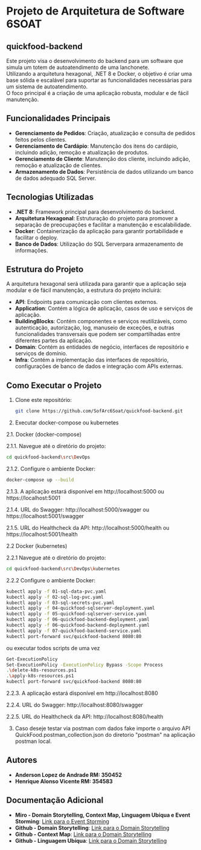 # Projeto de Arquitetura de Software 6SOAT

## quickfood-backend

Este projeto visa o desenvolvimento do backend para um software que simula um totem de autoatendimento de uma lanchonete.<br>
Utilizando a arquitetura hexagonal, .NET 8 e Docker, o objetivo é criar uma base sólida e escalável para suportar as funcionalidades necessárias para um sistema de autoatendimento. <br>
O foco principal é a criação de uma aplicação robusta, modular e de fácil manutenção.<br>

## Funcionalidades Principais

- **Gerenciamento de Pedidos**: Criação, atualização e consulta de pedidos feitos pelos clientes. <br>
- **Gerenciamento de Cardápio**: Manutenção dos itens do cardápio, incluindo adição, remoção e atualização de produtos. <br>
- **Gerenciamento de Cliente**: Manutenção dos cliente, incluindo adição, remoção e atualização de clientes. <br>
- **Armazenamento de Dados**: Persistência de dados utilizando um banco de dados adequado SQL Server. <br>

## Tecnologias Utilizadas

- **.NET 8**: Framework principal para desenvolvimento do backend. <br>
- **Arquitetura Hexagonal**: Estruturação do projeto para promover a separação de preocupações e facilitar a manutenção e escalabilidade. <br>
- **Docker**: Containerização da aplicação para garantir portabilidade e facilitar o deploy. <br>
- **Banco de Dados**: Utilização do SQL Serverpara armazenamento de informações. <br>

## Estrutura do Projeto

A arquitetura hexagonal será utilizada para garantir que a aplicação seja modular e de fácil manutenção, a estrutura do projeto incluirá: <br>

- **API**: Endpoints para comunicação com clientes externos. <br>
- **Application**: Contém a lógica de aplicação, casos de uso e serviços de aplicação. <br>
- **BuildingBlocks**: Contém componentes e serviços reutilizáveis, como autenticação, autorização, log, manuseio de exceções, e outras funcionalidades transversais que podem ser compartilhadas entre diferentes partes da aplicação. <br>
- **Domain**: Contém as entidades de negócio, interfaces de repositório e serviços de domínio. <br>
- **Infra**: Contém a implementação das interfaces de repositório, configurações de banco de dados e integração com APIs externas. <br>

## Como Executar o Projeto

1. Clone este repositório:
   ```bash
   git clone https://github.com/SofArc6Soat/quickfood-backend.git

2. Executar docker-compose ou kubernetes    

2.1. Docker (docker-compose)

2.1.1. Navegue até o diretório do projeto:
   ```bash
   cd quickfood-backend\src\DevOps
   ```
   
2.1.2. Configure o ambiente Docker:
   ```bash
   docker-compose up --build
   ```
   
2.1.3. A aplicação estará disponível em http://localhost:5000 ou https://localhost:5001

2.1.4. URL do Swagger: http://localhost:5000/swagger ou https://localhost:5001/swagger

2.1.5. URL do Healthcheck da API: http://localhost:5000/health ou https://localhost:5001/health

2.2 Docker (kubernetes)

2.2.1 Navegue até o diretório do projeto:
   ```bash
   cd quickfood-backend\src\DevOps\kubernetes
   ```
   
2.2.2 Configure o ambiente Docker:
   ```bash
   kubectl apply -f 01-sql-data-pvc.yaml
   kubectl apply -f 02-sql-log-pvc.yaml
   kubectl apply -f 03-sql-secrets-pvc.yaml
   kubectl apply -f 04-quickfood-sqlserver-deployment.yaml
   kubectl apply -f 05-quickfood-sqlserver-service.yaml
   kubectl apply -f 06-quickfood-backend-deployment.yaml
   kubectl apply -f 06-quickfood-backend-deployment.yaml
   kubectl apply -f 07-quickfood-backend-service.yaml   
   kubectl port-forward svc/quickfood-backend 8080:80
   ```
   
ou executar todos scripts de uma vez   

   ```bash
   Get-ExecutionPolicy 
   Set-ExecutionPolicy -ExecutionPolicy Bypass -Scope Process
   .\delete-k8s-resources.ps1
   .\apply-k8s-resources.ps1 
   kubectl port-forward svc/quickfood-backend 8080:80
   ```
2.2.3. A aplicação estará disponível em http://localhost:8080

2.2.4. URL do Swagger: http://localhost:8080/swagger

2.2.5. URL do Healthcheck da API: http://localhost:8080/health

3. Caso deseje testar via postman com dados fake importe o arquivo API QuickFood.postman_collection.json do diretorio "postman" na aplicação postman local.

## Autores

- **Anderson Lopez de Andrade RM: 350452** <br>
- **Henrique Alonso Vicente RM: 354583**<br>

## Documentação Adicional

- **Miro - Domain Storytelling, Context Map, Linguagem Ubíqua e Event Storming**: [Link para o Event Storming](https://miro.com/app/board/uXjVKST91sw=/)
- **Github - Domain Storytelling**: [Link para o Domain Storytelling](https://github.com/SofArc6Soat/quickfood-domain-story-telling)
- **Github - Context Map**: [Link para o Domain Storytelling](https://github.com/SofArc6Soat/quickfood-ubiquitous-language)
- **Github - Linguagem Ubíqua**: [Link para o Domain Storytelling](https://github.com/SofArc6Soat/quickfood-ubiquitous-language)
